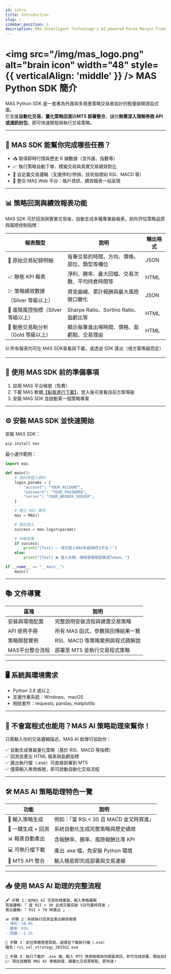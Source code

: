 ```yaml
---
id: intro
title: Introduction
slug: /
sidebar_position: 1
description: MAS Intelligent Technology's AI-powered Forex Margin Trading Platform with full MetaTrader MT5 broker integration allows investors to generate automated trading strategies simply by entering text. Supports instant backtesting,real-time data synchronization,and seamless multi-broker switching. No coding experience required to easily launch AI automated trading,optimize strategies,and reduce market risk. Designed for both individual traders and financial institutions with standardized MetaTrader MT5-compatible APIs,automated backtesting,and quantitative strategy optimization to help enterprises deploy stable and efficient trading solutions quickly.
---
```


# <img src="/img/mas_logo.png" alt="brain icon" width="48" style={{ verticalAlign: 'middle' }} /> MAS Python SDK 簡介

MAS Python SDK 是一套專為外匯與多資產策略交易者設計的輕量級開源函式庫。  
它支援**自動化交易、量化策略回測**與**MT5 部署整合**，讓你**無需深入理解券商 API 或通訊封包**，即可快速開發與執行交易策略。

---

## 🚀 MAS SDK 能幫你完成哪些任務？

- 📥 取得即時行情與歷史 K 線數據（含外匯、指數等）
- 📈 執行策略自動下單、模擬交易與真實交易績效對比
- 🧠 自定義交易邏輯（支援停利/停損、技術指標如 RSI、MACD 等）
- 🔗 整合 MAS Web 平台：帳戶資訊、績效報表一站呈現

---

## 📊 策略回測與績效報表功能

MAS SDK 可於回測與實單交易後，自動生成多種專業級報表，助你評估策略品質與風險控制指標：

| 報表類型 | 說明 | 輸出格式 |
|-----------|------|------------|
| 📘 原始交易紀錄明細 | 每筆交易的時間、方向、價格、部位、類型等欄位 | JSON |
| 📈 靜態 KPI 報表 | 淨利、勝率、最大回檔、交易次數、平均持倉時間等 | HTML |
| 💹 策略績效數據（Silver 等級以上） | 資金曲線、累計報酬與最大風險敞口變化 | JSON |
| 🔎 進階風控指標（Silver 等級以上） | Sharpe Ratio、Sortino Ratio、盈虧比等 | HTML |
| 🧮 動態交易點分析（Gold 等級以上） | 顯示每筆進出場時間、價格、盈虧點、交易理由 | HTML |

☑️ 所有報表均可在 MAS SDK查看與下載，或透過 SDK 匯出（視方案等級而定）

---

## 🧩 使用 MAS SDK 前的準備事項

1. 註冊 MAS 平台帳號（免費）
2. 下載 MAS 軟體[【點我進行下載】](https://mindaismart.com/)，登入後可查看目前方案等級
3. 安裝 MAS SDK 並啟動第一個策略專案

---

## ⚙️ 安裝 MAS SDK 並快速開始

安裝 MAS SDK：

```bash
pip install mas
```

最小運作範例：

```python
import mas

def main():
    # 測試用登入資料
    login_params = {
        "account": "YOUR_ACCOUNT",
        "password": "YOUR_PASSWORD",
        "server": "YOUR_BROKER_SERVER",
    }

    # 建立 MAS 實例
    mas = MAS()

    # 嘗試登入
    success = mas.login(params)

    # 判斷結果
    if success:
        print("[Test] ✅ 成功登入MAS系統與MT5平台！")
    else:
        print("[Test] ❌ 登入失敗，請檢查帳號密碼或Token。")

if __name__ == "__main__":
    main()
```

---

## 📚 文件導覽

| 區塊 | 說明 |
|------|------|
| 安裝與環境配置 | 完整說明安裝流程與建置交易策略 |
| API 使用手冊 | 所有 MAS 函式、參數與回傳結果一覽 |
| 策略開發實例 | RSI、MACD 等策略案例與程式碼解說 |
| MAS平台整合流程 | 部署至 MT5 並執行交易程式策略 |

---

## 🖥️ 系統與環境需求

- Python 3.8 或以上
- 支援作業系統：Windows、macOS
- 相依套件：requests, pandas, matplotlib

---

## 🤖 不會寫程式也能用？MAS AI 策略助理來幫你！
<!--
<iframe width="560" height="315" src="https://www.youtube.com/embed/WZJoxikns4Q?si=WUG36ZHWNOzRble4" title="YouTube video player" frameborder="0" allow="accelerometer; autoplay; clipboard-write; encrypted-media; gyroscope; picture-in-picture; web-share" referrerpolicy="strict-origin-when-cross-origin" allowfullscreen></iframe>
<br /><br />
-->

只需輸入你的交易邏輯描述，MAS AI 助理可協助你：

✅ 自動生成專屬量化策略（基於 RSI、MACD 等指標）  
✅ 回測並產出 HTML 報表與盈虧指標  
✅ 匯出執行檔（.exe）可直接部署到 MT5  
✅ 僅需輸入券商帳號，即可啟動自動化交易流程

---

## 🛠️ MAS AI 策略助理特色一覽

| 功能 | 說明 |
|------|------|
| 🧠 輸入策略生成 | 例如：「當 RSI < 30 且 MACD 金叉時買進」 |
| 🔧 一鍵生成 + 回測 | 系統自動化生成完整策略與歷史績效 |
| 📊 報表自動產出 | 含報酬率、勝率、風險報酬比等 KPI |
| 💻 可執行檔下載 | 產出 .exe 檔，免安裝 Python 環境 |
| 🔐 MT5 API 整合 | 輸入帳密即完成部署與交易連線 |

---

## 📥 使用 MAS AI 助理的完整流程

```diff
🖋 步驟 1：在MAS AI 交易助理畫面，輸入策略邏輯
買進邏輯:「 當 RSI < 30 且成交量突破 5日均量時買進 」
賣出邏輯:「 RSI > 70 時賣出 」

📊 步驟 2：系統執行回測並產出績效報表 
- 淨利：+8.6%
- 勝率：61%
- 回撤：-2.1%

💾 步驟 3：前往策略管理頁面，選擇並下載執行檔（.exe）  
檔名：rsi_vol_strategy_2025Q2.exe

🔐 步驟 4：執行下載的 .exe 檔，輸入 MT5 券商帳號與伺服器資訊，即可完成部署，開始自動化實單交易。
👉 現在就體驗 MAS AI 策略助理，讓量化交易更輕鬆、更快速！
```

---

<!-- ## 🎥 教學影片資源

| 角色 | 推薦影片 | 連結 |
|------|----------|------|
| 新手交易者 | 【零程式碼教學】如何用 MAS 平台自動生成策略？ | 📺 前往觀看 |
| 程式開發者 | 【MAS SDK 入門】Python 寫一個自動交易策略 | 📺 前往觀看 |
| 進階用戶 | 【MT5 實單部署】如何串接 MAS 與你的帳戶？ | 📺 前往觀看 | -->
